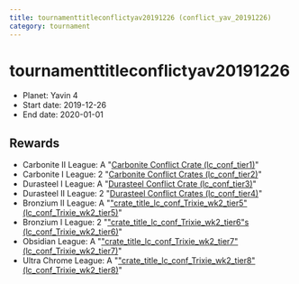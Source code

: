 ```yaml
---
title: tournamenttitleconflictyav20191226 (conflict_yav_20191226)
category: tournament
---
```

# tournamenttitleconflictyav20191226

  * Planet: Yavin 4
  * Start date: 2019-12-26
  * End date: 2020-01-01

## Rewards

  * Carbonite II League: A "[Carbonite Conflict Crate (lc_conf_tier1)](lc_conf_tier1.html)"
  * Carbonite I League: 2 "[Carbonite Conflict Crates (lc_conf_tier2)](lc_conf_tier2.html)"
  * Durasteel I League: A "[Durasteel Conflict Crate (lc_conf_tier3)](lc_conf_tier3.html)"
  * Durasteel II League: 2 "[Durasteel Conflict Crates (lc_conf_tier4)](lc_conf_tier4.html)"
  * Bronzium II League: A "["crate_title_lc_conf_Trixie_wk2_tier5" (lc_conf_Trixie_wk2_tier5)](lc_conf_Trixie_wk2_tier5.html)"
  * Bronzium I League: 2 "["crate_title_lc_conf_Trixie_wk2_tier6"s (lc_conf_Trixie_wk2_tier6)](lc_conf_Trixie_wk2_tier6.html)"
  * Obsidian League: A "["crate_title_lc_conf_Trixie_wk2_tier7" (lc_conf_Trixie_wk2_tier7)](lc_conf_Trixie_wk2_tier7.html)"
  * Ultra Chrome League: A "["crate_title_lc_conf_Trixie_wk2_tier8" (lc_conf_Trixie_wk2_tier8)](lc_conf_Trixie_wk2_tier8.html)"
